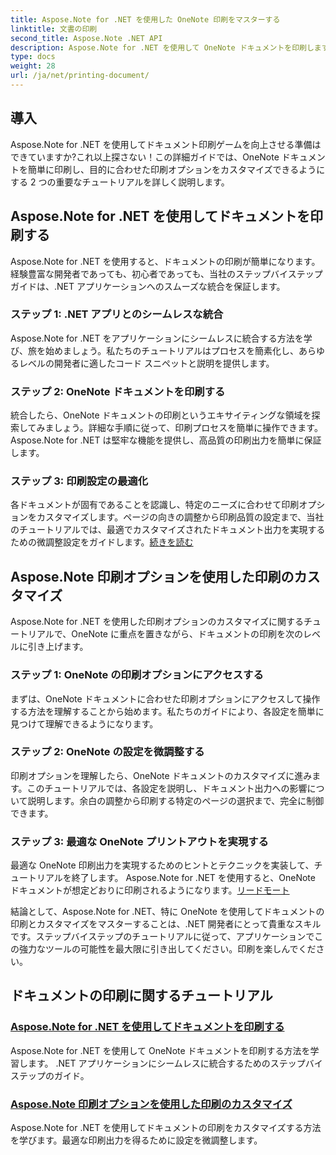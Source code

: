 ```yaml
---
title: Aspose.Note for .NET を使用した OneNote 印刷をマスターする
linktitle: 文書の印刷
second_title: Aspose.Note .NET API
description: Aspose.Note for .NET を使用して OneNote ドキュメントを印刷します。 .NET アプリへのシームレスな統合を検討し、印刷オプションをカスタマイズし、ドキュメント印刷の能力を解放します。
type: docs
weight: 28
url: /ja/net/printing-document/
---
```

## 導入

Aspose.Note for .NET を使用してドキュメント印刷ゲームを向上させる準備はできていますか?これ以上探さない！この詳細ガイドでは、OneNote ドキュメントを簡単に印刷し、目的に合わせた印刷オプションをカスタマイズできるようにする 2 つの重要なチュートリアルを詳しく説明します。

## Aspose.Note for .NET を使用してドキュメントを印刷する

Aspose.Note for .NET を使用すると、ドキュメントの印刷が簡単になります。経験豊富な開発者であっても、初心者であっても、当社のステップバイステップ ガイドは、.NET アプリケーションへのスムーズな統合を保証します。

### ステップ 1: .NET アプリとのシームレスな統合

Aspose.Note for .NET をアプリケーションにシームレスに統合する方法を学び、旅を始めましょう。私たちのチュートリアルはプロセスを簡素化し、あらゆるレベルの開発者に適したコード スニペットと説明を提供します。

### ステップ 2: OneNote ドキュメントを印刷する

統合したら、OneNote ドキュメントの印刷というエキサイティングな領域を探索してみましょう。詳細な手順に従って、印刷プロセスを簡単に操作できます。 Aspose.Note for .NET は堅牢な機能を提供し、高品質の印刷出力を簡単に保証します。

### ステップ 3: 印刷設定の最適化

各ドキュメントが固有であることを認識し、特定のニーズに合わせて印刷オプションをカスタマイズします。ページの向きの調整から印刷品質の設定まで、当社のチュートリアルでは、最適でカスタマイズされたドキュメント出力を実現するための微調整設定をガイドします。[続きを読む](./print-documents/)

## Aspose.Note 印刷オプションを使用した印刷のカスタマイズ

Aspose.Note for .NET を使用した印刷オプションのカスタマイズに関するチュートリアルで、OneNote に重点を置きながら、ドキュメントの印刷を次のレベルに引き上げます。

### ステップ 1: OneNote の印刷オプションにアクセスする

まずは、OneNote ドキュメントに合わせた印刷オプションにアクセスして操作する方法を理解することから始めます。私たちのガイドにより、各設定を簡単に見つけて理解できるようになります。

### ステップ 2: OneNote の設定を微調整する

印刷オプションを理解したら、OneNote ドキュメントのカスタマイズに進みます。このチュートリアルでは、各設定を説明し、ドキュメント出力への影響について説明します。余白の調整から印刷する特定のページの選択まで、完全に制御できます。

### ステップ 3: 最適な OneNote プリントアウトを実現する

最適な OneNote 印刷出力を実現するためのヒントとテクニックを実装して、チュートリアルを終了します。 Aspose.Note for .NET を使用すると、OneNote ドキュメントが想定どおりに印刷されるようになります。[リードモート](./customize-printing-options/)

結論として、Aspose.Note for .NET、特に OneNote を使用してドキュメントの印刷とカスタマイズをマスターすることは、.NET 開発者にとって貴重なスキルです。ステップバイステップのチュートリアルに従って、アプリケーションでこの強力なツールの可能性を最大限に引き出してください。印刷を楽しんでください。
## ドキュメントの印刷に関するチュートリアル
### [Aspose.Note for .NET を使用してドキュメントを印刷する](./print-documents/)
Aspose.Note for .NET を使用して OneNote ドキュメントを印刷する方法を学習します。 .NET アプリケーションにシームレスに統合するためのステップバイステップのガイド。
### [Aspose.Note 印刷オプションを使用した印刷のカスタマイズ](./customize-printing-options/)
Aspose.Note for .NET を使用してドキュメントの印刷をカスタマイズする方法を学びます。最適な印刷出力を得るために設定を微調整します。